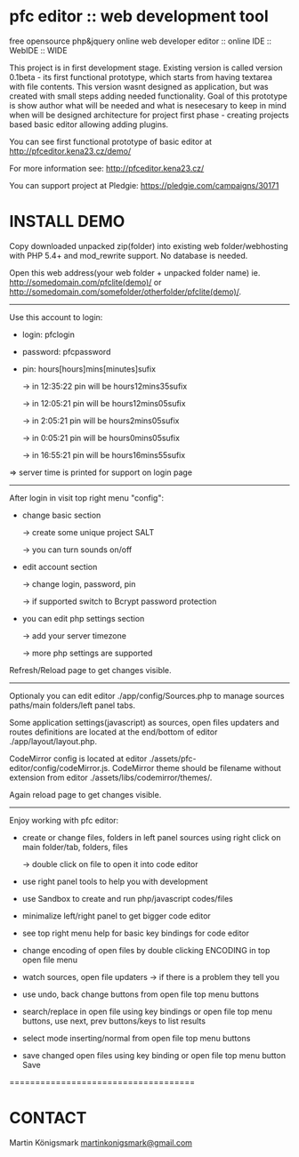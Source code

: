 # pfc editor :: web development tool
free opensource php&amp;jquery online web developer editor :: online IDE :: WebIDE :: WIDE

This project is in first development stage. Existing version is called version 0.1beta - its first functional prototype, which starts from having textarea with file contents. This version wasnt designed as application, but was created with small steps adding needed functionality. Goal of this prototype is show author what will be needed and what is nesecesary to keep in mind when will be designed architecture for project first phase - creating projects based basic editor allowing adding plugins.

You can see first functional prototype of basic editor at
http://pfceditor.kena23.cz/demo/

For more information see:
http://pfceditor.kena23.cz/

You can support project at Pledgie:
https://pledgie.com/campaigns/30171

# INSTALL DEMO

Copy downloaded unpacked zip(folder) into existing web folder/webhosting with PHP 5.4+ and mod_rewrite support. No database is needed.

Open this web address(your web folder + unpacked folder name) ie. http://somedomain.com/pfclite(demo)/ or http://somedomain.com/somefolder/otherfolder/pfclite(demo)/.

---------------------------------------

Use this account to login:
 - login: pfclogin
 - password: pfcpassword
 - pin: hours[hours]mins[minutes]sufix
 
    -> in 12:35:22 pin will be hours12mins35sufix

    -> in 12:05:21 pin will be hours12mins05sufix
    
    -> in 2:05:21 pin will be hours2mins05sufix
    
    -> in 0:05:21 pin will be hours0mins05sufix
    
    -> in 16:55:21 pin will be hours16mins55sufix
    
  => server time is printed for support on login page  

----------------------------------------------

After login in visit top right menu "config":
- change basic section

    -> create some unique project SALT 
    
    -> you can turn sounds on/off
    
- edit account section
    
    -> change login, password, pin

    -> if supported switch to Bcrypt password protection
    
- you can edit php settings section

    -> add your server timezone

    -> more php settings are supported

Refresh/Reload page to get changes visible.

------------------------------------------------

Optionaly you can edit editor ./app/config/Sources.php to manage sources paths/main folders/left panel tabs.

Some application settings(javascript) as sources, open files updaters and routes definitions are located at the end/bottom of editor ./app/layout/layout.php.

CodeMirror config is located at editor ./assets/pfc-editor/config/codeMirror.js. CodeMirror theme should be filename without extension from editor ./assets/libs/codemirror/themes/.

Again reload page to get changes visible.

------------------------------------------

Enjoy working with pfc editor:
- create or change files, folders in left panel sources using right click on main folder/tab, folders, files

   -> double click on file to open it into code editor
   
- use right panel tools to help you with development
- use Sandbox to create and run php/javascript codes/files
- minimalize left/right panel to get bigger code editor
- see top right menu help for basic key bindings for code editor
- change encoding of open files by double clicking ENCODING in top open file menu
- watch sources, open file updaters -> if there is a problem they tell you
- use undo, back change buttons from open file top menu buttons
- search/replace in open file using key bindings or open file top menu buttons, use next, prev buttons/keys to list results
- select mode inserting/normal from open file top menu buttons
- save changed open files using key binding or open file top menu button Save

====================================

# CONTACT
Martin Königsmark
martinkonigsmark@gmail.com

